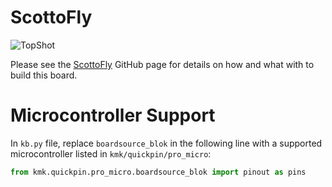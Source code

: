 # ScottoFly

![TopShot](https://user-images.githubusercontent.com/8194147/192114474-df9b38e6-ece1-4d7f-81fb-bbc910054847.jpg)

Please see the [ScottoFly](https://github.com/joe-scotto/scottokeebs/tree/main/ScottoFly) GitHub page for details on how and what with to build this board.

# Microcontroller Support

In `kb.py` file, replace `boardsource_blok` in the following line with a supported microcontroller listed in `kmk/quickpin/pro_micro`:

```python
from kmk.quickpin.pro_micro.boardsource_blok import pinout as pins
```

